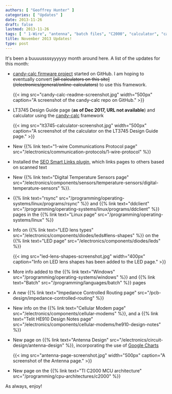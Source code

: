 ```yaml
---
authors: [ "Geoffrey Hunter" ]
categories: [ "Updates" ]
date: 2013-11-26
draft: false
lastmod: 2013-11-26
tags: [ " 1-Wire", "antenna", "batch files", "C2000", "calculator", "candy-calc", "cellular modem", "ddclient", "Google charts", "HE910", "impedance", "LEDs", "lens", "Linux", "LT3745", "MCU", "routing", "rsync", "SEO", "smart links", "teli", "updates", "Windows" ]
title: November 2013 Updates!
type: post
---
```


It's been a buuuussssyyyyyy month around here. A list of the updates for this month:

* [candy-calc firmware project](https://github.com/gbmhunter/candy-calc) started on GitHub. I am hoping to eventually convert ~~\[all calculators on this site\](/electronics/general/online-calculators)~~ to use this framework.  

  	{{< img src="candy-calc-readme-screenshot.jpg" width="500px" caption="A screenshot of the candy-calc repo on GitHub." >}}

* LT3745 Design Guide page (**as of Dec 2017, URL not available**) and calculator using the [candy-calc](https://github.com/gbmhunter/candy-calc) framework  

  	{{< img src="lt3745-calculator-screenshot.jpg" width="500px" caption="A screenshot of the calculator on the LT3745 Design Guide page." >}}

* New {{% link text="1-wire Communications Protocol page" src="/electronics/communication-protocols/1-wire-protocol" %}}

* Installed the [SEO Smart Links plugin](http://wordpress.org/plugins/seo-automatic-links/), which links pages to others based on scanned text

* New {{% link text="Digital Temperature Sensors page" src="/electronics/components/sensors/temperature-sensors/digital-temperature-sensors" %}}.

* {{% link text="rsync" src="/programming/operating-systems/linux/programs/rsync" %}} and {{% link text="ddclient" src="/programming/operating-systems/linux/programs/ddclient" %}} pages in the {{% link text="Linux page" src="/programming/operating-systems/linux" %}}

* Info on {{% link text="LED lens types" src="/electronics/components/diodes/leds#lens-shapes" %}} on the {{% link text="LED page" src="/electronics/components/diodes/leds" %}}

  	{{< img src="led-lens-shapes-screenshot.jpg" width="400px" caption="Info on LED lens shapes has been added to the LED page." >}}[](/electronics/components/diodes/leds)

* More info added to the {{% link text="Windows" src="/programming/operating-systems/windows" %}} and {{% link text="Batch" src="/programming/languages/batch" %}} pages

* A new {{% link text="Impedance Controlled Routing page" src="/pcb-design/impedance-controlled-routing" %}}

* New info on the {{% link text="Cellular Modem page" src="/electronics/components/cellular-modems" %}}, and a {{% link text="Telit HE910 Design Notes page" src="/electronics/components/cellular-modems/he910-design-notes" %}}

* New page on {{% link text="Antenna Design" src="/electronics/circuit-design/antenna-design" %}}, incorporating the use of [Google Charts](https://developers.google.com/chart/)

  	{{< img src="antenna-page-screenshot.jpg" width="500px" caption="A screenshot of the Antenna page." >}}

* New page on the {{% link text="TI C2000 MCU architecture" src="/programming/cpu-architectures/c2000" %}}

As always, enjoy!

